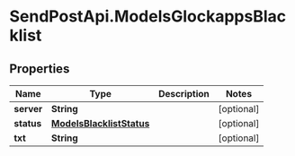# SendPostApi.ModelsGlockappsBlacklist

## Properties
Name | Type | Description | Notes
------------ | ------------- | ------------- | -------------
**server** | **String** |  | [optional] 
**status** | [**ModelsBlacklistStatus**](ModelsBlacklistStatus.md) |  | [optional] 
**txt** | **String** |  | [optional] 


